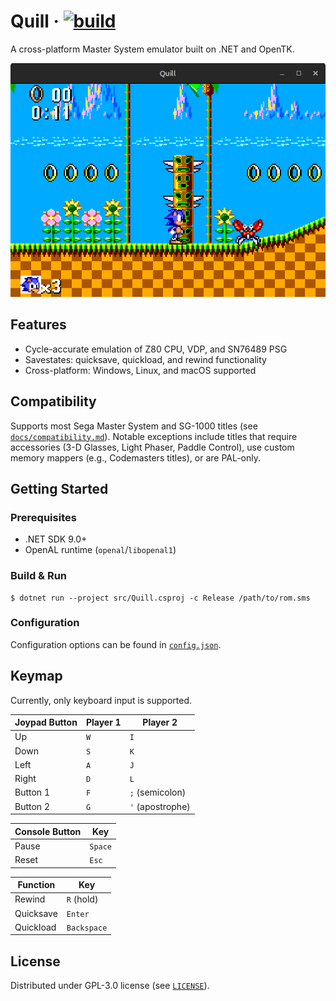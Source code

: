 # Quill &middot; [![build](https://github.com/twobithack/quill/actions/workflows/dotnet.yml/badge.svg)](https://github.com/twobithack/quill/actions/workflows/dotnet.yml)
A cross-platform Master System emulator built on .NET and OpenTK.

![Screenshot](/docs/screenshots/Sonic%20the%20Hedgehog.png)

## Features

* Cycle-accurate emulation of Z80 CPU, VDP, and SN76489 PSG
* Savestates: quicksave, quickload, and rewind functionality
* Cross-platform: Windows, Linux, and macOS supported

## Compatibility

Supports most Sega Master System and SG-1000 titles (see [`docs/compatibility.md`](/docs/compatibility.md)). 
Notable exceptions include titles that require accessories (3-D Glasses, Light Phaser, Paddle Control), use custom memory mappers (e.g., Codemasters titles), or are PAL-only.

## Getting Started

### Prerequisites
* .NET SDK 9.0+
* OpenAL runtime (`openal`/`libopenal1`)

### Build & Run

```
$ dotnet run --project src/Quill.csproj -c Release /path/to/rom.sms
```

### Configuration

Configuration options can be found in [`config.json`](/config.json).

## Keymap

Currently, only keyboard input is supported.

| Joypad Button     | Player 1    | Player 2         |
| ----------------- | ----------- | ---------------- |
| Up                | `W`         | `I`              |
| Down              | `S`         | `K`              |
| Left              | `A`         | `J`              |
| Right             | `D`         | `L`              |
| Button 1          | `F`         | `;` (semicolon)  |
| Button 2          | `G`         | `'` (apostrophe) |

| Console Button    | Key         |
| ----------------- | ----------- |
| Pause             | `Space`     |
| Reset             | `Esc`       |

| Function          | Key         |
| ----------------- | ----------- |
| Rewind            | `R` (hold)  |
| Quicksave         | `Enter`     |
| Quickload         | `Backspace` |

## License

Distributed under GPL-3.0 license (see [`LICENSE`](/LICENSE)).